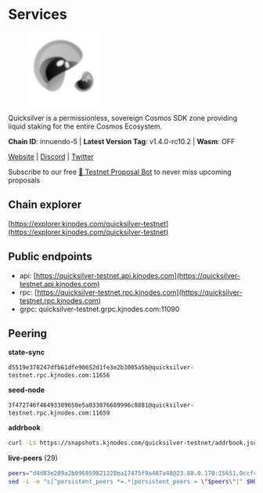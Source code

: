 # Services

<figure><img src="https://raw.githubusercontent.com/kj89/cosmos-images/main/logos/quicksilver.png" width="150" alt=""><figcaption></figcaption></figure>

Quicksilver is a permissionless, sovereign Cosmos SDK zone providing liquid staking for the entire Cosmos Ecosystem.

**Chain ID**: innuendo-5 | **Latest Version Tag**: v1.4.0-rc10.2 | **Wasm**: OFF

[Website](https://quicksilver.zone) | [Discord](https://discord.gg/quicksilverprotocol) | [Twitter](https://twitter.com/quicksilverzone)



Subscribe to our free [🤖 Testnet Proposal Bot](https://t.me/kjnodes_testnet_proposal_bot) to never miss upcoming proposals


## Chain explorer
[https://explorer.kjnodes.com/quicksilver-testnet](https://explorer.kjnodes.com/quicksilver-testnet)

## Public endpoints

* api: [https://quicksilver-testnet.api.kjnodes.com](https://quicksilver-testnet.api.kjnodes.com)
* rpc: [https://quicksilver-testnet.rpc.kjnodes.com](https://quicksilver-testnet.rpc.kjnodes.com)
* grpc: quicksilver-testnet.grpc.kjnodes.com:11090

## Peering

**state-sync**

```text
d5519e378247dfb61dfe90652d1fe3e2b3005a5b@quicksilver-testnet.rpc.kjnodes.com:11656
```

**seed-node**

```text
3f472746f46493309650e5a033076689996c8881@quicksilver-testnet.rpc.kjnodes.com:11659
```

**addrbook**
```bash
curl -Ls https://snapshots.kjnodes.com/quicksilver-testnet/addrbook.json > $HOME/.quicksilverd/config/addrbook.json
```

**live-peers** (29)
```bash
peers="d4d83e209a2b096859821228ea17475f9a487a48@23.88.0.170:15651,0ccfc2136005f448c11dd515e22aac3e25f4b6dd@31.220.84.183:36656,0a3ac40a7a4ce35978c4da97be2eb6974bc3c58b@185.252.233.217:46656,9a60250367f370dc7395c7a5b0d503cec544188f@65.108.230.113:20026,e0f0703e9ce343c46e0ec01b19216715e817b358@65.109.85.170:28656,d5519e378247dfb61dfe90652d1fe3e2b3005a5b@65.109.68.190:11656,f0621c59ca7cfba98015ae2a47886fc3d9c0020c@94.130.132.227:2060,42f87cb55d5fdd222da28023613c66857398c4b8@5.22.223.252:26656,a49d8d304e96350272dca24934b8295bc81d75d2@23.227.200.10:26656,1c4274460224753e8080d0efd16c0ed88fe27fc0@51.195.145.103:26656,13564ca7ffcc8fa6bcc6d405c96fe8c724ec17da@88.99.213.25:11656,ac6068dc650358a0c8f7b774630367ba2c70fa1f@93.190.141.68:21026,78d271e4b4692ff1ee8490f3825a541558b31870@65.21.95.46:28656,af8cfa944802a9bd510fc3407950a15e8be86c31@213.239.217.52:30656,858ba6bc33a6d13fdd9ddad344d788dcf91cf565@142.132.151.99:15651,03332cdbc3d354846a18992effbb8c20aa28f52a@65.21.133.125:28656,796e72ffc343c187cd5e8397c0c09c0671d228e0@185.16.39.51:26656,a637b94cb989909cc182623748ef179b0659f148@65.109.23.114:11156,17d1c0845076139a81174b1837bff598fb255d31@46.4.121.72:11156,a288baa951cbe92b253c01c3936d930af1d56424@5.161.142.236:26656,e25a748120c9608c1d2a70fafa75178d862b3463@178.18.254.211:10656,97377c16946f8e1fa69e7c2c6b7feb32c2090f09@116.202.227.117:11656,392a7ec2683e288866c353b7a8ac9ecc4e7b4bfc@142.165.207.19:16656,25410bff2fb7312d24c11b1e990507e5e3aa40b7@135.125.5.31:48656,3519e61e653db97f5d1c7f1bec9b0072bca4d5fe@144.76.45.59:16656,78283975c2bee9b95bbf9408cc974cbab7bfe8ef@65.108.231.124:37656,46f97e49a49694aead28c27be2c19300f509e273@65.108.129.94:26656,20f350b7d1aa89f94787233c6543089f467cb677@65.109.104.171:26656,d0d0903d8c2f514c92284341d48aa422d4e37740@78.47.198.121:21026"
sed -i -e "s|^persistent_peers *=.*|persistent_peers = \"$peers\"|" $HOME/.quicksilverd/config/config.toml
```
